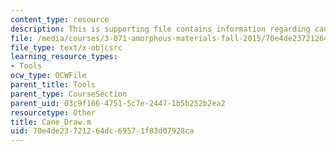 ```yaml
---
content_type: resource
description: This is supporting file contains information regarding cane_draw.
file: /media/courses/3-071-amorphous-materials-fall-2015/70e4de23721264dc69571f83d07928ca_Cane_Draw.m
file_type: text/x-objcsrc
learning_resource_types:
- Tools
ocw_type: OCWFile
parent_title: Tools
parent_type: CourseSection
parent_uid: 03c9f166-4751-5c7e-2447-1b5b252b2ea2
resourcetype: Other
title: Cane_Draw.m
uid: 70e4de23-7212-64dc-6957-1f83d07928ca
---
```

